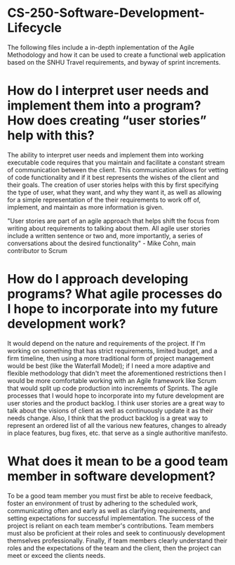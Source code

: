 # CS-250-Software-Development-Lifecycle
The following files include a in-depth inplementation of the Agile Methodology and how it can be used to create a functional web application based on the SNHU Travel requirements, and byway of sprint increments.

# How do I interpret user needs and implement them into a program? How does creating “user stories” help with this?
The ability to interpret user needs and implement them into working executable code requires that you maintain and facilitate a constant stream of communication between the client. This communication allows for vetting of code functionality and if it best represents the wishes of the client and their goals. The creation of user stories helps with this by first specifying the type of user, what they want, and why they want it, as well as allowing for a simple representation of the their requirements to work off of, implement, and maintain as more information is given. 

"User stories are part of an agile approach that helps shift the focus from writing about requirements to talking about them. All agile user stories include a written sentence or two and, more importantly, a series of conversations about the desired functionality" - Mike Cohn, main contributor to Scrum

# How do I approach developing programs? What agile processes do I hope to incorporate into my future development work?
It would depend on the nature and requirements of the project. If I'm working on something that has strict requirements, limited budget, and a firm timeline, then using a more traditional form of project management would be best (like the Waterfall Model); if I need a more adaptive and flexible methodology that didn't meet the aforementioned restrictions then I would be more comfortable working with an Agile framework like Scrum that would split up code production into incrememts of Sprints. The agile processes that I would hope to incorporate into my future development are user stories and the product backlog. I think user stories are a great way to talk about the visions of client as well as continuously update it as their needs change. Also, I think that the product backlog is a great way to represent 
an ordered list of all the various new features, changes to already in place features, bug fixes, etc. that serve as a single authoritive manifesto.

# What does it mean to be a good team member in software development?
To be a good team member you must first be able to receive feedback, foster an environment of trust by adhering to the scheduled work, communicating often and early as well as clarifying requirements, and setting expectations for successful implementation. The success of the project is reliant on each team member's contributions. Team members must also be proficient at their roles and seek to continuously development themselves professionally. Finally, if team members clearly understand their roles and the expectations of the team and the client, then the project can meet or exceed the clients needs.  

